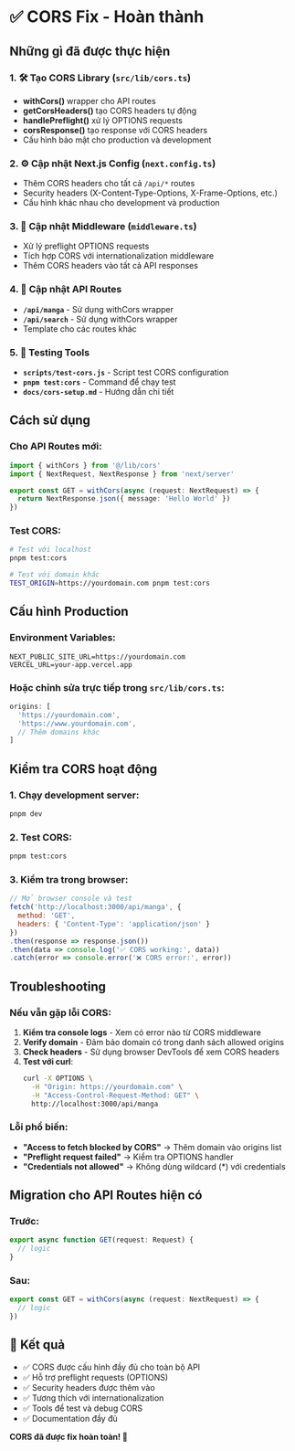 # ✅ CORS Fix - Hoàn thành

## Những gì đã được thực hiện

### 1. 🛠️ Tạo CORS Library (`src/lib/cors.ts`)
- **withCors()** wrapper cho API routes
- **getCorsHeaders()** tạo CORS headers tự động
- **handlePreflight()** xử lý OPTIONS requests
- **corsResponse()** tạo response với CORS headers
- Cấu hình bảo mật cho production và development

### 2. ⚙️ Cập nhật Next.js Config (`next.config.ts`)
- Thêm CORS headers cho tất cả `/api/*` routes
- Security headers (X-Content-Type-Options, X-Frame-Options, etc.)
- Cấu hình khác nhau cho development và production

### 3. 🔧 Cập nhật Middleware (`middleware.ts`)
- Xử lý preflight OPTIONS requests
- Tích hợp CORS với internationalization middleware
- Thêm CORS headers vào tất cả API responses

### 4. 📝 Cập nhật API Routes
- **`/api/manga`** - Sử dụng withCors wrapper
- **`/api/search`** - Sử dụng withCors wrapper
- Template cho các routes khác

### 5. 🧪 Testing Tools
- **`scripts/test-cors.js`** - Script test CORS configuration
- **`pnpm test:cors`** - Command để chạy test
- **`docs/cors-setup.md`** - Hướng dẫn chi tiết

## Cách sử dụng

### Cho API Routes mới:
```typescript
import { withCors } from '@/lib/cors'
import { NextRequest, NextResponse } from 'next/server'

export const GET = withCors(async (request: NextRequest) => {
  return NextResponse.json({ message: 'Hello World' })
})
```

### Test CORS:
```bash
# Test với localhost
pnpm test:cors

# Test với domain khác
TEST_ORIGIN=https://yourdomain.com pnpm test:cors
```

## Cấu hình Production

### Environment Variables:
```env
NEXT_PUBLIC_SITE_URL=https://yourdomain.com
VERCEL_URL=your-app.vercel.app
```

### Hoặc chỉnh sửa trực tiếp trong `src/lib/cors.ts`:
```typescript
origins: [
  'https://yourdomain.com',
  'https://www.yourdomain.com',
  // Thêm domains khác
]
```

## Kiểm tra CORS hoạt động

### 1. Chạy development server:
```bash
pnpm dev
```

### 2. Test CORS:
```bash
pnpm test:cors
```

### 3. Kiểm tra trong browser:
```javascript
// Mở browser console và test
fetch('http://localhost:3000/api/manga', {
  method: 'GET',
  headers: { 'Content-Type': 'application/json' }
})
.then(response => response.json())
.then(data => console.log('✅ CORS working:', data))
.catch(error => console.error('❌ CORS error:', error))
```

## Troubleshooting

### Nếu vẫn gặp lỗi CORS:

1. **Kiểm tra console logs** - Xem có error nào từ CORS middleware
2. **Verify domain** - Đảm bảo domain có trong danh sách allowed origins
3. **Check headers** - Sử dụng browser DevTools để xem CORS headers
4. **Test với curl**:
   ```bash
   curl -X OPTIONS \
     -H "Origin: https://yourdomain.com" \
     -H "Access-Control-Request-Method: GET" \
     http://localhost:3000/api/manga
   ```

### Lỗi phổ biến:

- **"Access to fetch blocked by CORS"** → Thêm domain vào origins list
- **"Preflight request failed"** → Kiểm tra OPTIONS handler
- **"Credentials not allowed"** → Không dùng wildcard (*) với credentials

## Migration cho API Routes hiện có

### Trước:
```typescript
export async function GET(request: Request) {
  // logic
}
```

### Sau:
```typescript
export const GET = withCors(async (request: NextRequest) => {
  // logic
})
```

## 🎉 Kết quả

- ✅ CORS được cấu hình đầy đủ cho toàn bộ API
- ✅ Hỗ trợ preflight requests (OPTIONS)
- ✅ Security headers được thêm vào
- ✅ Tương thích với internationalization
- ✅ Tools để test và debug CORS
- ✅ Documentation đầy đủ

**CORS đã được fix hoàn toàn! 🚀**
